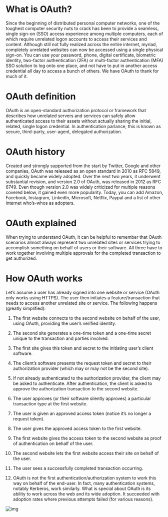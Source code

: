 # What is OAuth? 

Since the beginning of distributed personal computer networks, one of the toughest computer security nuts to crack has been to provide a seamless, single sign-on (SSO) access experience among multiple computers, each of which require unrelated logon accounts to access their services and content. Although still not fully realized across the entire internet, myriad, completely unrelated websites can now be accessed using a single physical sign-on. You can use your password, phone, digital certificate, biometric identity, two-factor authentication (2FA) or multi-factor authentication (MFA) SSO solution to log onto one place, and not have to put in another access credential all day to access a bunch of others. We have OAuth to thank for much of it. 

# OAuth definition 

OAuth is an open-standard authorization protocol or framework that describes how unrelated servers and services can safely allow authenticated access to their assets without actually sharing the initial, related, single logon credential. In authentication parlance, this is known as secure, third-party, user-agent, delegated authorization. 

# OAuth history 

Created and strongly supported from the start by Twitter, Google and other companies, OAuth was released as an open standard in 2010 as RFC 5849, and quickly became widely adopted. Over the next two years, it underwent substantial revision, and version 2.0 of OAuth, was released in 2012 as RFC 6749. Even though version 2.0 was widely criticized for multiple reasons covered below, it gained even more popularity. Today, you can add Amazon, Facebook, Instagram, LinkedIn, Microsoft, Netflix, Paypal and a list of other internet who’s-whos as adopters. 

# OAuth explained 

When trying to understand OAuth, it can be helpful to remember that OAuth scenarios almost always represent two unrelated sites or services trying to accomplish something on behalf of users or their software. All three have to work together involving multiple approvals for the completed transaction to get authorized. 

# How OAuth works 

Let’s assume a user has already signed into one website or service (OAuth only works using HTTPS). The user then initiates a feature/transaction that needs to access another unrelated site or service. The following happens (greatly simplified):

1. The first website connects to the second website on behalf of the user, using OAuth, providing the user’s verified identity.

2. The second site generates a one-time token and a one-time secret unique to the transaction and parties involved.

3. The first site gives this token and secret to the initiating user’s client software.

4. The client’s software presents the request token and secret to their authorization provider (which may or may not be the second site).

5. If not already authenticated to the authorization provider, the client may be asked to authenticate. After authentication, the 
client is asked to approve the authorization transaction to the second website.

6. The user approves (or their software silently approves) a particular transaction type at the first website.

7. The user is given an approved access token (notice it’s no longer a request token).

8. The user gives the approved access token to the first website.

9. The first website gives the access token to the second website as proof of authentication on behalf of the user.

10. The second website lets the first website access their site on behalf of the user.

11. The user sees a successfully completed transaction occurring.

12. OAuth is not the first authentication/authorization system to work this way on behalf of the end-user. In fact, many authentication systems, notably Kerberos, work similarly. What is special about OAuth is its ability to work across the web and its wide adoption. It succeeded with adoption rates where previous attempts failed (for various reasons).


![img](https://i.ytimg.com/vi/6znYAIgvzG4/maxresdefault.jpg)